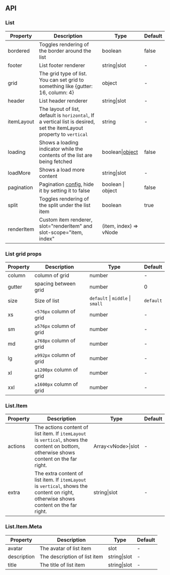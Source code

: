 
## API

### List

| Property | Description | Type | Default |
| -------- | ----------- | ---- | ------- |
| bordered | Toggles rendering of the border around the list | boolean | false |
| footer | List footer renderer | string\|slot | - |
| grid | The grid type of list. You can set grid to something like {gutter: 16, column: 4} | object | - |
| header | List header renderer | string\|slot | - |
| itemLayout | The layout of list, default is `horizontal`, If a vertical list is desired, set the itemLayout property to `vertical` | string | - |
| loading | Shows a loading indicator while the contents of the list are being fetched | boolean\|[object](https://vuecomponent.github.io/ant-design-vue/components/spin/#API) | false |
| loadMore | Shows a load more content | string\|slot | - |
| pagination | Pagination [config](https://vuecomponent.github.io/ant-design-vue/components/pagination/#API), hide it by setting it to false | boolean \| object | false |
| split | Toggles rendering of the split under the list item | boolean | true |
| renderItem | Custom item renderer, slot="renderItem" and slot-scope="item, index"  | (item, index) => vNode |  | - |

### List grid props

| Property | Description | Type | Default |
| -------- | ----------- | ---- | ------- |
| column | column of grid | number | - |
| gutter | spacing between grid | number | 0 |
| size | Size of list | `default` \| `middle` \| `small` | `default` |
| xs | `<576px` column of grid | number | - |
| sm | `≥576px` column of grid | number | - |
| md | `≥768px` column of grid | number | - |
| lg | `≥992px` column of grid | number | - |
| xl | `≥1200px` column of grid | number | - |
| xxl | `≥1600px` column of grid | number | - |

### List.Item

| Property | Description | Type | Default |
| -------- | ----------- | ---- | ------- |
| actions | The actions content of list item. If `itemLayout` is `vertical`, shows the content on bottom, otherwise shows content on the far right. | Array\<vNode>\|slot | - |
| extra | The extra content of list item. If `itemLayout` is `vertical`, shows the content on right, otherwise shows content on the far right. | string\|slot | - |

### List.Item.Meta

| Property | Description | Type | Default |
| -------- | ----------- | ---- | ------- |
| avatar | The avatar of list item | slot | - |
| description | The description of list item | string\|slot | - |
| title | The title of list item | string\|slot | - |
